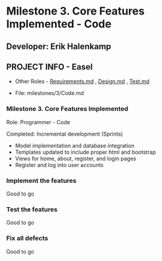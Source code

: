 # Milestone 3. Core Features Implemented - Code

## Developer: Erik Halenkamp


## PROJECT INFO - Easel

* Other Roles - [Requirements.md](Requirements.md)
, [Design.md](Design.md)
, [Test.md](Test.md)



* File: milestones/3/Code.md


### Milestone 3. Core Features Implemented

Role: Programmer - Code

Completed: Incremental development (Sprints)

* Model implementation and database integration
* Templates updated to include proper html and bootstrap
* Views for home, about, register, and login pages
* Register and log into user accounts


### Implement the features

Good to go

### Test the features

Good to go

### Fix all defects

Good to go
